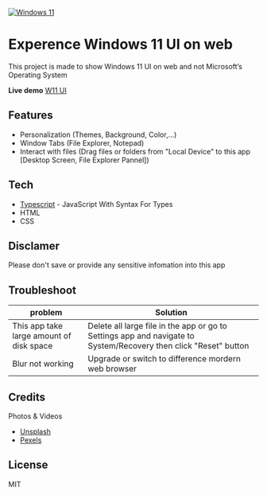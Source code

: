 [![Windows 11](resources/images/introduction/win11.png)](https://chrishtu.github.io/windows11)

# Experence Windows 11 UI on web
This project is made to show Windows 11 UI on web and not Microsoft’s Operating System

**Live demo** [W11 UI](https://chrishtu.github.io/windows11)

## Features
- Personalization (Themes, Background, Color,...)
- Window Tabs (File Explorer, Notepad)
- Interact with files (Drag files or folders from "Local Device" to this app [Desktop Screen, File Explorer Pannel])

## Tech
- [Typescript](https://www.typescriptlang.org) - JavaScript With Syntax For Types
- HTML
- CSS

## Disclamer
Please don't save or provide any sensitive infomation into this app

## Troubleshoot

| problem | Solution |
| ------ | ------ |
| This app take large amount of disk space | Delete all large file in the app or go to Settings app and navigate to System/Recovery then click "Reset" button
| Blur not working | Upgrade or switch to difference mordern web browser |

## Credits
Photos & Videos
- [Unsplash](https://unsplash.com)
- [Pexels](https://www.pexels.com)

## License
MIT

